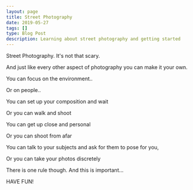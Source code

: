 ```yaml
---
layout: page
title: Street Photography
date: 2019-05-27
tags: []
type: Blog Post
description: Learning about street photography and getting started
---
```


Street Photography. It's not that scary.

And just like every other aspect of photography you can make it your own.

You can focus on the environment..

Or on people..

You can set up your composition and wait

Or you can walk and shoot

You can get up close and personal

Or you can shoot from afar

You can talk to your subjects and ask for them to pose for you,

Or you can take your photos discretely

There is one rule though. And this is important...

HAVE FUN!
